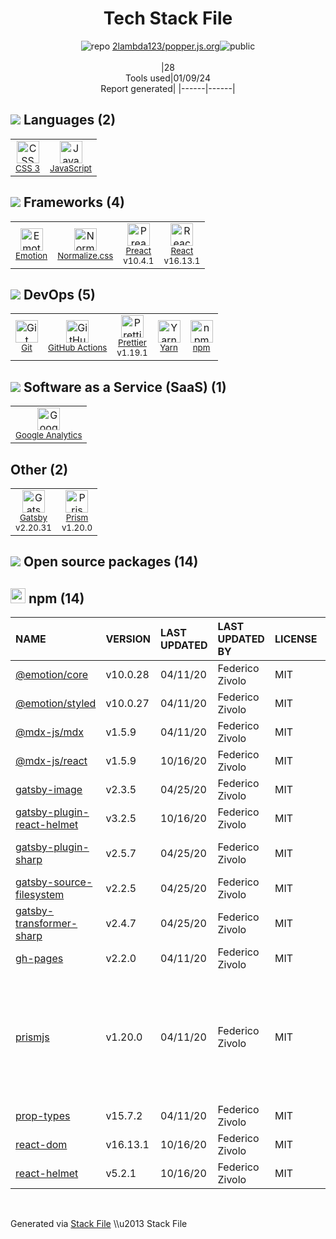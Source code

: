 <!--
&lt;--- Readme.md Snippet without images Start ---&gt;
## Tech Stack
2lambda123/popper.js.org is built on the following main stack:

- [Google Analytics](http://www.google.com/analytics) \\u2013 Web Analytics Tool
- [React](https://reactjs.org/) – Javascript UI Libraries
- [JavaScript](https://developer.mozilla.org/en-US/docs/Web/JavaScript) – Languages
- [Preact](http://developit.github.io/preact/) – Javascript UI Libraries
- [Gatsby](https://www.gatsbyjs.org) – Static Site Generators
- [Yarn](https://yarnpkg.com/) – Front End Package Manager
- [Normalize.css](https://necolas.github.io/normalize.css/) – CSS Pre-processors / Extensions
- [Prettier](https://prettier.io/) – Code Review
- [Emotion](https://emotion.sh) – JavaScript Framework Components
- [Prism](https://prismjs.com/) – Javascript Utilities & Libraries
- [GitHub Actions](https://github.com/features/actions) \\u2013 Continuous Integration

Full tech stack [here](/techstack.md)

&lt;--- Readme.md Snippet without images End ---&gt;

&lt;--- Readme.md Snippet with images Start ---&gt;
## Tech Stack
2lambda123/popper.js.org is built on the following main stack:

- <img width='25' height='25' src='https://img.stackshare.io/service/64/cU74ahCn_400x400.jpg' alt='Google Analytics'/> [Google Analytics](http://www.google.com/analytics) – General Analytics
- <img width='25' height='25' src='https://img.stackshare.io/service/1020/OYIaJ1KK.png' alt='React'/> [React](https://reactjs.org/) – Javascript UI Libraries
- <img width='25' height='25' src='https://img.stackshare.io/service/1209/javascript.jpeg' alt='JavaScript'/> [JavaScript](https://developer.mozilla.org/en-US/docs/Web/JavaScript) – Languages
- <img width='25' height='25' src='https://img.stackshare.io/service/4388/preact.png' alt='Preact'/> [Preact](http://developit.github.io/preact/) – Javascript UI Libraries
- <img width='25' height='25' src='https://img.stackshare.io/service/5472/default_189db484e0770a6101c6a70f0ef0172bc0f8de37.png' alt='Gatsby'/> [Gatsby](https://www.gatsbyjs.org) – Static Site Generators
- <img width='25' height='25' src='https://img.stackshare.io/service/5848/44mC-kJ3.jpg' alt='Yarn'/> [Yarn](https://yarnpkg.com/) – Front End Package Manager
- <img width='25' height='25' src='https://img.stackshare.io/service/6361/default_8c8faac34fdcb5b696503f5166b5232ad0adcf6e.png' alt='Normalize.css'/> [Normalize.css](https://necolas.github.io/normalize.css/) – CSS Pre-processors / Extensions
- <img width='25' height='25' src='https://img.stackshare.io/service/7035/default_66f265943abed56bcdbfca1c866a4261b1fbb063.jpg' alt='Prettier'/> [Prettier](https://prettier.io/) – Code Review
- <img width='25' height='25' src='https://img.stackshare.io/service/8770/emotion-a76dfa0d18a0536af9e917cdb8f873b9-44576.png' alt='Emotion'/> [Emotion](https://emotion.sh) – JavaScript Framework Components
- <img width='25' height='25' src='https://img.stackshare.io/service/10010/Screen_Shot_2012-07-31_at_21.57.03__400x400.png' alt='Prism'/> [Prism](https://prismjs.com/) – Javascript Utilities & Libraries
- <img width='25' height='25' src='https://img.stackshare.io/service/11563/actions.png' alt='GitHub Actions'/> [GitHub Actions](https://github.com/features/actions) – Continuous Integration

Full tech stack [here](/techstack.md)

&lt;--- Readme.md Snippet with images End ---&gt;
-->
<div align="center">

# Tech Stack File
![](https://img.stackshare.io/repo.svg "repo") [2lambda123/popper.js.org](https://github.com/2lambda123/popper.js.org)![](https://img.stackshare.io/public_badge.svg "public")
<br/><br/>
|28<br/>Tools used|01/09/24 <br/>Report generated|
|------|------|
</div>

## <img src='https://img.stackshare.io/languages.svg'/> Languages (2)
<table><tr>
  <td align='center'>
  <img width='36' height='36' src='https://img.stackshare.io/service/6727/css.png' alt='CSS 3'>
  <br>
  <sub><a href="https://developer.mozilla.org/en-US/docs/Web/CSS/CSS3">CSS 3</a></sub>
  <br>
  <sub></sub>
</td>

<td align='center'>
  <img width='36' height='36' src='https://img.stackshare.io/service/1209/javascript.jpeg' alt='JavaScript'>
  <br>
  <sub><a href="https://developer.mozilla.org/en-US/docs/Web/JavaScript">JavaScript</a></sub>
  <br>
  <sub></sub>
</td>

</tr>
</table>

## <img src='https://img.stackshare.io/frameworks.svg'/> Frameworks (4)
<table><tr>
  <td align='center'>
  <img width='36' height='36' src='https://img.stackshare.io/service/8770/emotion-a76dfa0d18a0536af9e917cdb8f873b9-44576.png' alt='Emotion'>
  <br>
  <sub><a href="https://emotion.sh">Emotion</a></sub>
  <br>
  <sub></sub>
</td>

<td align='center'>
  <img width='36' height='36' src='https://img.stackshare.io/service/6361/default_8c8faac34fdcb5b696503f5166b5232ad0adcf6e.png' alt='Normalize.css'>
  <br>
  <sub><a href="https://necolas.github.io/normalize.css/">Normalize.css</a></sub>
  <br>
  <sub></sub>
</td>

<td align='center'>
  <img width='36' height='36' src='https://img.stackshare.io/service/4388/preact.png' alt='Preact'>
  <br>
  <sub><a href="http://developit.github.io/preact/">Preact</a></sub>
  <br>
  <sub>v10.4.1</sub>
</td>

<td align='center'>
  <img width='36' height='36' src='https://img.stackshare.io/service/1020/OYIaJ1KK.png' alt='React'>
  <br>
  <sub><a href="https://reactjs.org/">React</a></sub>
  <br>
  <sub>v16.13.1</sub>
</td>

</tr>
</table>

## <img src='https://img.stackshare.io/devops.svg'/> DevOps (5)
<table><tr>
  <td align='center'>
  <img width='36' height='36' src='https://img.stackshare.io/service/1046/git.png' alt='Git'>
  <br>
  <sub><a href="http://git-scm.com/">Git</a></sub>
  <br>
  <sub></sub>
</td>

<td align='center'>
  <img width='36' height='36' src='https://img.stackshare.io/service/11563/actions.png' alt='GitHub Actions'>
  <br>
  <sub><a href="https://github.com/features/actions">GitHub Actions</a></sub>
  <br>
  <sub></sub>
</td>

<td align='center'>
  <img width='36' height='36' src='https://img.stackshare.io/service/7035/default_66f265943abed56bcdbfca1c866a4261b1fbb063.jpg' alt='Prettier'>
  <br>
  <sub><a href="https://prettier.io/">Prettier</a></sub>
  <br>
  <sub>v1.19.1</sub>
</td>

<td align='center'>
  <img width='36' height='36' src='https://img.stackshare.io/service/5848/44mC-kJ3.jpg' alt='Yarn'>
  <br>
  <sub><a href="https://yarnpkg.com/">Yarn</a></sub>
  <br>
  <sub></sub>
</td>

<td align='center'>
  <img width='36' height='36' src='https://img.stackshare.io/service/1120/lejvzrnlpb308aftn31u.png' alt='npm'>
  <br>
  <sub><a href="https://www.npmjs.com/">npm</a></sub>
  <br>
  <sub></sub>
</td>

</tr>
</table>

## <img src='https://img.stackshare.io/saas.svg'/> Software as a Service (SaaS) (1)
<table><tr>
  <td align='center'>
  <img width='36' height='36' src='https://img.stackshare.io/service/64/cU74ahCn_400x400.jpg' alt='Google Analytics'>
  <br>
  <sub><a href="http://www.google.com/analytics">Google Analytics</a></sub>
  <br>
  <sub></sub>
</td>

</tr>
</table>

## Other (2)
<table><tr>
  <td align='center'>
  <img width='36' height='36' src='https://img.stackshare.io/service/5472/default_189db484e0770a6101c6a70f0ef0172bc0f8de37.png' alt='Gatsby'>
  <br>
  <sub><a href="https://www.gatsbyjs.org">Gatsby</a></sub>
  <br>
  <sub>v2.20.31</sub>
</td>

<td align='center'>
  <img width='36' height='36' src='https://img.stackshare.io/service/10010/Screen_Shot_2012-07-31_at_21.57.03__400x400.png' alt='Prism'>
  <br>
  <sub><a href="https://prismjs.com/">Prism</a></sub>
  <br>
  <sub>v1.20.0</sub>
</td>

</tr>
</table>


## <img src='https://img.stackshare.io/group.svg' /> Open source packages (14)</h2>

## <img width='24' height='24' src='https://img.stackshare.io/service/1120/lejvzrnlpb308aftn31u.png'/> npm (14)

|NAME|VERSION|LAST UPDATED|LAST UPDATED BY|LICENSE|VULNERABILITIES|
|:------|:------|:------|:------|:------|:------|
|[@emotion/core](https://www.npmjs.com/@emotion/core)|v10.0.28|04/11/20|Federico Zivolo |MIT|N/A|
|[@emotion/styled](https://www.npmjs.com/@emotion/styled)|v10.0.27|04/11/20|Federico Zivolo |MIT|N/A|
|[@mdx-js/mdx](https://www.npmjs.com/@mdx-js/mdx)|v1.5.9|04/11/20|Federico Zivolo |MIT|N/A|
|[@mdx-js/react](https://www.npmjs.com/@mdx-js/react)|v1.5.9|10/16/20|Federico Zivolo |MIT|N/A|
|[gatsby-image](https://www.npmjs.com/gatsby-image)|v2.3.5|04/25/20|Federico Zivolo |MIT|N/A|
|[gatsby-plugin-react-helmet](https://www.npmjs.com/gatsby-plugin-react-helmet)|v3.2.5|10/16/20|Federico Zivolo |MIT|N/A|
|[gatsby-plugin-sharp](https://www.npmjs.com/gatsby-plugin-sharp)|v2.5.7|04/25/20|Federico Zivolo |MIT|[CVE-2023-30548](https://github.com/advisories/GHSA-h2pm-378c-pcxx) (Moderate)|
|[gatsby-source-filesystem](https://www.npmjs.com/gatsby-source-filesystem)|v2.2.5|04/25/20|Federico Zivolo |MIT|N/A|
|[gatsby-transformer-sharp](https://www.npmjs.com/gatsby-transformer-sharp)|v2.4.7|04/25/20|Federico Zivolo |MIT|N/A|
|[gh-pages](https://www.npmjs.com/gh-pages)|v2.2.0|04/11/20|Federico Zivolo |MIT|N/A|
|[prismjs](https://www.npmjs.com/prismjs)|v1.20.0|04/11/20|Federico Zivolo |MIT|[CVE-2022-23647](https://github.com/advisories/GHSA-3949-f494-cm99) (High)<br/>[CVE-2020-15138](https://github.com/advisories/GHSA-wvhm-4hhf-97x9) (High)<br/>[CVE-2021-23341](https://github.com/advisories/GHSA-h4hr-7fg3-h35w) (High)<br/>[CVE-2021-32723](https://github.com/advisories/GHSA-gj77-59wh-66hg) (High)<br/>[CVE-2021-3801](https://github.com/advisories/GHSA-hqhp-5p83-hx96) (Moderate)|
|[prop-types](https://www.npmjs.com/prop-types)|v15.7.2|04/11/20|Federico Zivolo |MIT|N/A|
|[react-dom](https://www.npmjs.com/react-dom)|v16.13.1|10/16/20|Federico Zivolo |MIT|N/A|
|[react-helmet](https://www.npmjs.com/react-helmet)|v5.2.1|10/16/20|Federico Zivolo |MIT|N/A|

<br/>


Generated via [Stack File](https://github.com/marketplace/stack-file) \\\u2013 Stack File
